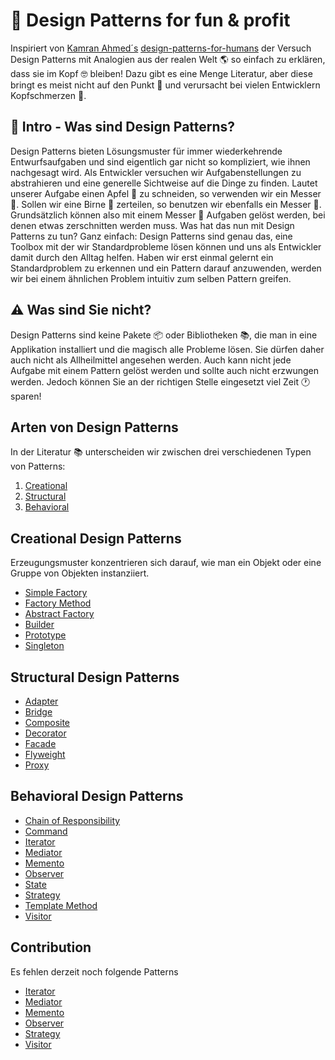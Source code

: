 # 🎉 Design Patterns for fun & profit
Inspiriert von [Kamran Ahmed´s](https://github.com/kamranahmedse) [design-patterns-for-humans](https://github.com/kamranahmedse/design-patterns-for-humans/blob/master/README.md) der Versuch Design Patterns mit Analogien aus der realen Welt 🌎 so einfach zu erklären, dass sie im Kopf 🤓 bleiben! Dazu gibt es eine Menge Literatur, aber diese bringt es meist nicht auf den Punkt 🎯 und verursacht bei vielen Entwicklern Kopfschmerzen 🤦.

## 🙌 Intro - Was sind Design Patterns?
Design Patterns bieten Lösungsmuster für immer wiederkehrende Entwurfsaufgaben und sind eigentlich gar nicht so kompliziert, wie ihnen nachgesagt wird. Als Entwickler versuchen wir Aufgabenstellungen zu abstrahieren und eine generelle Sichtweise auf die Dinge zu finden. Lautet unserer Aufgabe einen Apfel 🍏 zu schneiden, so verwenden wir ein Messer 🔪. Sollen wir eine Birne 🍐 zerteilen, so benutzen wir ebenfalls ein Messer 🔪. Grundsätzlich können also mit einem Messer 🔪 Aufgaben gelöst werden, bei denen etwas zerschnitten werden muss. Was hat das nun mit Design Patterns zu tun? Ganz einfach: Design Patterns sind genau das, eine Toolbox mit der wir Standardprobleme lösen können und uns als Entwickler damit durch den Alltag helfen. Haben wir erst einmal gelernt ein Standardproblem zu erkennen und ein Pattern darauf anzuwenden, werden wir bei einem ähnlichen Problem intuitiv zum selben Pattern greifen.

## ⚠️ Was sind Sie nicht?  
Design Patterns sind keine Pakete 📦 oder Bibliotheken 📚, die man in eine Applikation installiert und die magisch alle Probleme lösen. Sie dürfen daher auch nicht als  Allheilmittel angesehen werden. Auch kann nicht jede Aufgabe mit einem Pattern gelöst werden und sollte auch nicht erzwungen werden. Jedoch können Sie an der richtigen Stelle eingesetzt viel Zeit 🕐 sparen!


## Arten von Design Patterns
In der Literatur 📚 unterscheiden wir zwischen drei verschiedenen Typen von Patterns:

1. [Creational](#chapter-1)
2. [Structural](#chapter-2)
3. [Behavioral](#chapter-3)

## Creational Design Patterns <a id="chapter-1"></a>
Erzeugungsmuster konzentrieren sich darauf, wie man ein Objekt oder eine Gruppe von Objekten instanziiert.

- [Simple Factory](/Creational/simple-factory.md)
- [Factory Method](/Creational/factory-method.md)
- [Abstract Factory](/Creational/abstract-factory.md)
- [Builder](/Creational/builder.md)
- [Prototype](/Creational/prototype.md)
- [Singleton](/Creational/singleton.md)

## Structural Design Patterns <a id="chapter-2"></a>

- [Adapter](/Structural/adapter.md)
- [Bridge](/Structural/bridge.md)
- [Composite](/Structural/composite.md)
- [Decorator](/Structural/decorator.md)
- [Facade](/Structural/facade.md)
- [Flyweight](/Structural/flyweight.md)
- [Proxy](/Structural/proxy.md)

## Behavioral Design Patterns <a id="chapter-3"></a>

- [Chain of Responsibility](/Behavioral/chain-of-responsibility.md)
- [Command](/Behavioral/command.md)
- [Iterator](/Behavioral/iterator.md)
- [Mediator](/Behavioral/mediator.md)
- [Memento](/Behavioral/memento.md)
- [Observer](/Behavioral/observer.md)
- [State](/Behavioral/state.md)
- [Strategy](/Behavioral/strategy.md)
- [Template Method](/Behavioral/template-method.md)
- [Visitor](/Behavioral/visitor.md)

## Contribution
Es fehlen derzeit noch folgende Patterns

- [Iterator](/Behavioral/iterator.md)
- [Mediator](/Behavioral/mediator.md)
- [Memento](/Behavioral/memento.md)
- [Observer](/Behavioral/observer.md)
- [Strategy](/Behavioral/strategy.md)
- [Visitor](/Behavioral/visitor.md)
